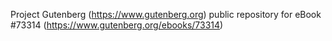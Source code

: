 Project Gutenberg (https://www.gutenberg.org) public repository for eBook #73314 (https://www.gutenberg.org/ebooks/73314)
